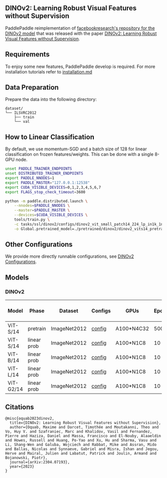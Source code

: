 ## DINOv2: Learning Robust Visual Features without Supervision


PaddlePaddle reimplementation of [facebookresearch's repository for the DINOv2 model](https://github.com/facebookresearch/dinov2) that was released with the paper [DINOv2: Learning Robust Visual Features without Supervision](https://arxiv.org/abs/2304.07193).

## Requirements
To enjoy some new features, PaddlePaddle develop is required. For more installation tutorials
refer to [installation.md](../../../tutorials/get_started/installation.md)

## Data Preparation

Prepare the data into the following directory:
```text
dataset/
└── ILSVRC2012
    ├── train
    └── val
```


## How to Linear Classification

By default, we use momentum-SGD and a batch size of 128 for linear classification on frozen features/weights. This can be done with a single 8-GPU node.

```bash
unset PADDLE_TRAINER_ENDPOINTS
unset DISTRIBUTED_TRAINER_ENDPOINTS
export PADDLE_NNODES=1
export PADDLE_MASTER="127.0.0.1:12538"
export CUDA_VISIBLE_DEVICES=0,1,2,3,4,5,6,7
export FLAGS_stop_check_timeout=3600

python -m paddle.distributed.launch \
    --nnodes=$PADDLE_NNODES \
    --master=$PADDLE_MASTER \
    --devices=$CUDA_VISIBLE_DEVICES \
    tools/train.py \
    -c tasks/ssl/dinov2/configs/dinov2_vit_small_patch14_224_lp_in1k_1n8c_dp_fp16o1.yaml \
    -o Global.pretrained_model=./pretrained/dinov2/dinov2_vits14_pretrain
```

## Other Configurations
We provide more directly runnable configurations, see [DINOv2 Configurations](./configs/).

## Models

### DINOv2

| Model   | Phase       | Dataset      |  Configs   | GPUs | Epochs | BatchSize | Top1 Acc (%) | Checkpoint  | Train Log |
|---------|-------------| ------------ |------------|------|--------|-----------|----------|-------------|-----------|
| ViT-S/14 | pretrain    | ImageNet2012 | [config]() | A100*N4C32 |   500  |  1024  |   -  | [model]()   | [log]()   |
| ViT-S/14 | linear prob | ImageNet2012 | [config](./configs/dinov2_vit_small_patch14_224_lp_in1k_1n8c_dp_fp16o1.yaml) | A100*N1C8  | 10 | 128  | 80.9 | [model](https://passl.bj.bcebos.com/models/dinov2/dinov2_vit_small_patch14_224_in1k_pt_10ep_bz128_linearprobe.pdparams) | [log](https://passl.bj.bcebos.com/models/dinov2/dinov2_vit_small_patch14_224_in1k_pt_10ep_bz128_linearprobe.log) |                                                                                            |
| ViT-B/14 | linear prob | ImageNet2012 | [config](./configs/dinov2_vit_base_patch14_224_lp_in1k_1n8c_dp_fp16o1.yaml) | A100*N1C8  | 10 | 128  | 84.1 | [model](https://passl.bj.bcebos.com/models/dinov2/dinov2_vit_base_patch14_224_in1k_pt_10ep_bz128_linearprobe.pdparams) | [log](https://passl.bj.bcebos.com/models/dinov2/dinov2_vit_base_patch14_224_in1k_pt_10ep_bz128_linearprobe.log) |
| ViT-L/14 | linear prob | ImageNet2012 | [config](./configs/dinov2_vit_large_patch14_224_lp_in1k_1n8c_dp_fp16o1.yaml) | A100*N1C8  | 10 | 128  | 85.9 | [model](https://passl.bj.bcebos.com/models/dinov2/dinov2_vit_large_patch14_224_in1k_pt_10ep_bz128_linearprobe.pdparams) | [log](https://passl.bj.bcebos.com/models/dinov2/dinov2_vit_large_patch14_224_in1k_pt_10ep_bz128_linearprobe.log) |
| ViT-G2/14 | linear prob | ImageNet2012 | [config](./configs/dinov2_vit_gaint2_patch14_224_lp_in1k_1n8c_dp_fp16o1.yaml) | A100*N1C8  | 10 | 128 | 86.4 | [model](https://passl.bj.bcebos.com/models/dinov2/dinov2_vit_gaint2_patch14_224_in1k_pt_10ep_bz128_linearprobe.pdparams) | [log](https://passl.bj.bcebos.com/models/dinov2/dinov2_vit_gaint2_patch14_224_in1k_pt_10ep_bz128_linearprobe.log) |


## Citations

```
@misc{oquab2023dinov2,
  title={DINOv2: Learning Robust Visual Features without Supervision},
  author={Oquab, Maxime and Darcet, Timothée and Moutakanni, Theo and Vo, Huy V. and Szafraniec, Marc and Khalidov, Vasil and Fernandez, Pierre and Haziza, Daniel and Massa, Francisco and El-Nouby, Alaaeldin and Howes, Russell and Huang, Po-Yao and Xu, Hu and Sharma, Vasu and Li, Shang-Wen and Galuba, Wojciech and Rabbat, Mike and Assran, Mido and Ballas, Nicolas and Synnaeve, Gabriel and Misra, Ishan and Jegou, Herve and Mairal, Julien and Labatut, Patrick and Joulin, Armand and Bojanowski, Piotr},
  journal={arXiv:2304.07193},
  year={2023}
}
```
